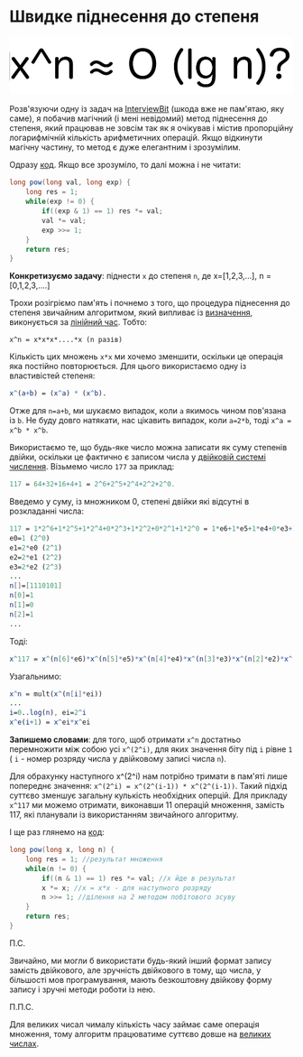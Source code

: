 # Швидке піднесення до степеня

![logo](assets/xn.png)

Розв'язуючи одну із задач на [InterviewBit](https://www.interviewbit.com) (шкода вже не пам'ятаю, яку саме),
я побачив магічний (і мені невідомий) метод піднесення до степеня, 
який працював не зовсім так як я очікував і містив пропорційну логарифмічній кількість арифметичних операцій. Якщо відкинути магічну частину, то метод є дуже елегантним і зрозумілим.

Одразу [код](https://github.com/YaroslavHavrylovych/dsa/blob/development/algorithms/math/exponentiation_by_squaring/java/Exponentiation.java). Якщо все зрозуміло, то далі можна і не читати:

```java
long pow(long val, long exp) {
    long res = 1;
    while(exp != 0) {
        if((exp & 1) == 1) res *= val;
        val *= val;
        exp >>= 1;
    }
    return res;
}
```

**Конкретизуємо задачу**: піднести `x` до степеня `n`, де x=[1,2,3,...], n = [0,1,2,3,....]

Трохи розігріємо пам'ять і почнемо з того, що процедура піднесення до степеня звичайним алгоритмом, який випливає із 
[визначення](https://uk.wikipedia.org/wiki/%D0%9F%D1%96%D0%B4%D0%BD%D0%B5%D1%81%D0%B5%D0%BD%D0%BD%D1%8F_%D0%B4%D0%BE_%D1%81%D1%82%D0%B5%D0%BF%D0%B5%D0%BD%D1%8F),
виконується за [лінійний час](https://uk.wikipedia.org/wiki/%D0%A7%D0%B0%D1%81%D0%BE%D0%B2%D0%B0_%D1%81%D0%BA%D0%BB%D0%B0%D0%B4%D0%BD%D1%96%D1%81%D1%82%D1%8C_%D0%B0%D0%BB%D0%B3%D0%BE%D1%80%D0%B8%D1%82%D0%BC%D1%83#%D0%9B%D1%96%D0%BD%D1%96%D0%B9%D0%BD%D0%B8%D0%B9_%D1%87%D0%B0%D1%81).
Тобто:

```
x^n = x*x*x*....*x (n разів)
```

Кількість цих множень `x*x` ми хочемо зменшити, оскільки це операція яка постійно повторюється.
Для цього використаємо одну із властивістей степеня:

```mathematica
x^(a+b) = (x^a) * (x^b).
```

Отже для `n=a+b`, ми шукаємо випадок, коли `a` якимось чином пов'язана із `b`. Не буду довго натякати, нас цікавить випадок, коли `a=2*b`, тоді `x^a = x^b * x^b`.

Використаємо те, що будь-яке число можна записати як суму степенів двійки, оскільки це фактично є записом числа у 
[двійковій системі числення](https://uk.wikipedia.org/wiki/%D0%94%D0%B2%D1%96%D0%B9%D0%BA%D0%BE%D0%B2%D0%B0_%D1%81%D0%B8%D1%81%D1%82%D0%B5%D0%BC%D0%B0_%D1%87%D0%B8%D1%81%D0%BB%D0%B5%D0%BD%D0%BD%D1%8F). Візьмемо число `177` за приклад:

```mathematica
117 = 64+32+16+4+1 = 2^6+2^5+2^4+2^2+2^0. 
```

Введемо у суму, із множником 0, степені двійки які відсутні в розкладанні числа:

```mathematica
117 = 1*2^6+1*2^5+1*2^4+0*2^3+1*2^2+0*2^1+1*2^0 = 1*e6+1*e5+1*e4+0*e3+1*e2+0*e1+1*e0,
e0=1 (2^0)
e1=2*e0 (2^1)
e2=2*e1 (2^2)
e3=2*e2 (2^3)
...
n[]=[1110101]
n[0]=1
n[1]=0
n[2]=1
...
```

Тоді:

```mathematica
x^117 = x^(n[6]*e6)*x^(n[5]*e5)*x^(n[4]*e4)*x^(n[3]*e3)*x^(n[2]*e2)*x^(n[1]*e1)*x^(n[0]*e0)
```

Узагальнимо:

```mathematica
x^n = mult(x^(n[i]*ei)) 
...
i=0..log(n), ei=2^i
x^e(i+1) = x^ei*x^ei
```

**Запишемо словами**: для того, щоб отримати `x^n` достатньо перемножити між собою усі `x^(2^i)`, для яких значення біту під `i` рівне `1`  ( `i` - номер розряду числа у двійковому записі числа `n`).

Для обрахунку наступного x^(2^i) нам потрібно тримати в пам'яті лише попереднє значення: `x^(2^i) = x^(2^(i-1)) * x^(2^(i-1))`. Такий підхід суттєво зменшує загальну кулькість необхідних оперцій. Для прикладу `x^117` ми можемо отримати, виконавши 11 операцій множення, замість 117, які планували із використанням звичайного алгоритму.

І ще раз глянемо на [код](https://github.com/YaroslavHavrylovych/dsa/blob/development/algorithms/math/exponentiation_by_squaring/java/Exponentiation.java):

```java
long pow(long x, long n) {
    long res = 1; //результат множення
    while(n != 0) {
        if((n & 1) == 1) res *= val; //x йде в результат
        x *= x; //x = x*x - для наступного розряду
        n >>= 1; //ділення на 2 методом побітового зсуву
    }
    return res;
}
```

П.С.

Звичайно, ми могли б використати будь-який інший формат запису замість двійкового,
але зручність двійкового в тому, що числа, у більшості мов програмування, 
мають безкоштовну двійкову форму запису і зручні методи роботи із нею.

П.П.С.

Для великих чисал чималу кількість часу займає саме операція множення, тому алгоритм працюватиме суттєво довше на [великих числах](https://uk.wikipedia.org/wiki/%D0%9C%D0%BD%D0%BE%D0%B6%D0%B5%D0%BD%D0%BD%D1%8F_%D0%9A%D0%B0%D1%80%D0%B0%D1%86%D1%83%D0%B1%D0%B8).